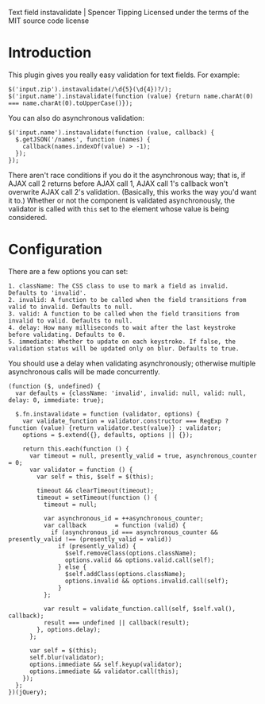 Text field instavalidate | Spencer Tipping
Licensed under the terms of the MIT source code license

# Introduction

This plugin gives you really easy validation for text fields. For example:

    $('input.zip').instavalidate(/\d{5}(\d{4})?/);
    $('input.name').instavalidate(function (value) {return name.charAt(0) === name.charAt(0).toUpperCase()});

You can also do asynchronous validation:

    $('input.name').instavalidate(function (value, callback) {
      $.getJSON('/names', function (names) {
        callback(names.indexOf(value) > -1);
      });
    });

There aren't race conditions if you do it the asynchronous way; that is, if AJAX call 2 returns before AJAX call 1, AJAX call 1's callback won't overwrite AJAX call 2's validation. (Basically, this
works the way you'd want it to.) Whether or not the component is validated asynchronously, the validator is called with `this` set to the element whose value is being considered.

# Configuration

There are a few options you can set:

    1. className: The CSS class to use to mark a field as invalid. Defaults to 'invalid'.
    2. invalid: A function to be called when the field transitions from valid to invalid. Defaults to null.
    3. valid: A function to be called when the field transitions from invalid to valid. Defaults to null.
    4. delay: How many milliseconds to wait after the last keystroke before validating. Defaults to 0.
    5. immediate: Whether to update on each keystroke. If false, the validation status will be updated only on blur. Defaults to true.

You should use a delay when validating asynchronously; otherwise multiple asynchronous calls will be made concurrently.

    (function ($, undefined) {
      var defaults = {className: 'invalid', invalid: null, valid: null, delay: 0, immediate: true};

      $.fn.instavalidate = function (validator, options) {
        var validate_function = validator.constructor === RegExp ? function (value) {return validator.test(value)} : validator;
        options = $.extend({}, defaults, options || {});

        return this.each(function () {
          var timeout = null, presently_valid = true, asynchronous_counter = 0;
          var validator = function () {
            var self = this, $self = $(this);

            timeout && clearTimeout(timeout);
            timeout = setTimeout(function () {
              timeout = null;

              var asynchronous_id = ++asynchronous_counter;
              var callback        = function (valid) {
                if (asynchronous_id === asynchronous_counter && presently_valid !== (presently_valid = valid))
                  if (presently_valid) {
                    $self.removeClass(options.className);
                    options.valid && options.valid.call(self);
                  } else {
                    $self.addClass(options.className);
                    options.invalid && options.invalid.call(self);
                  }
              };

              var result = validate_function.call(self, $self.val(), callback);
              result === undefined || callback(result);
            }, options.delay);
          };

          var self = $(this);
          self.blur(validator);
          options.immediate && self.keyup(validator);
          options.immediate && validator.call(this);
        });
      };
    })(jQuery);
